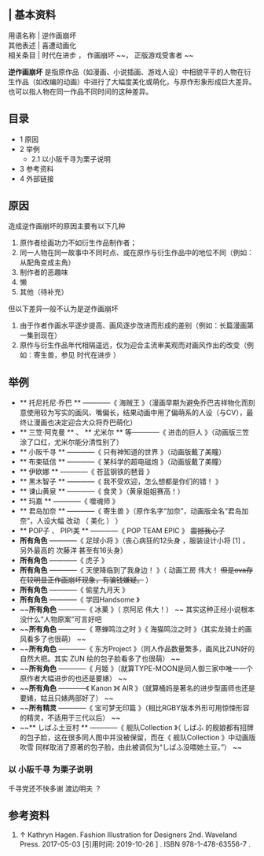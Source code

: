 |  **基本资料**  
---  
用语名称  |  逆作画崩坏   
其他表述  |  喜遭动画化   
相关条目  |  时代在进步  ，  作画崩坏  ~~， 正版游戏受害者  ~~  
  
**逆作画崩坏**
是指原作品（如漫画、小说插画、游戏人设）中相貌平平的人物在衍生作品（如改编的动画）中进行了大幅度美化或萌化，与原作形象形成巨大差异。也可以指人物在同一作品不同时间的这种差异。

##  目录

  * 1  原因 
  * 2  举例 
    * 2.1  以小阪千寻为栗子说明 
  * 3  参考资料 
  * 4  外部链接 

##  原因

造成逆作画崩坏的原因主要有以下几种

  1. 原作者绘画功力不如衍生作品制作者； 
  2. 同一人物在同一故事中不同时点、或在原作与衍生作品中的地位不同（例如：从配角变成主角） 
  3. 制作者的恶趣味 
  4. 懒 
  5. 其他（待补充） 

但以下差异一般不认为是逆作画崩坏

  1. 由于作者作画水平逐步提高、画风逐步改进而形成的差别（例如：长篇漫画第一集到现在） 
  2. 原作与衍生作品年代相隔遥远，仅为迎合主流审美观而对画风作出的改变（例如：寄生兽，参见  时代在进步  ） 

##  举例

  * ** 托尼托尼·乔巴  ** ————《  海贼王  》（漫画早期为避免乔巴吉祥物化而刻意使用较为写实的画风、嘴偏长，结果动画中用了偏萌系的人设（与CV），最终让漫画也决定迎合大众将乔巴萌化） 
  * ** 三笠·阿克曼  ** 、 ** 尤米尔  ** 等————《  进击的巨人  》（动画版三笠涂了口红，尤米尔能分清性别了） 
  * ** 小阪千寻  ** ————《  只有神知道的世界  》（动画版戴了美瞳） 
  * ** 布束砥信  ** ————《  某科学的超电磁炮  》（动画版戴了美瞳） 
  * ** 伊欧娜  ** ————《  苍蓝钢铁的琶音  》 
  * ** 黑木智子  ** ————《  我不受欢迎，怎么想都是你们的错！  》 
  * ** 谏山黄泉  ** ————《  食灵  》（黄泉姐姐赛高！） 
  * ** 玛嘉  ** ————《  噬魂师  》 
  * ** 君岛加奈  ** ————《  寄生兽  》（原作名字“加奈”，动画版全名“君岛加奈”，人设大幅  改动  （  美化  ）  ） 
  * ** POP子  、  PIPI美  ** ————《  POP TEAM EPIC  》 ~~震撼我心了~~
  * **所有角色** ————《  足球小将  》（丧心病狂的12头身  ，服装设计小将  [1]  ，另外最高的  次藤洋  甚至有16头身） 
  * **所有角色** ————《  虎子  》 
  * **所有角色** ————《  天使降临到了我身边！  》（  动画工房  伟大！ ~~但是ova存在较明显正作画崩坏现象，有骗钱嫌疑。~~ ） 
  * **所有角色** ————《  偷星九月天  》 
  * **所有角色** ————《  学园Handsome  》 
  * ~~**所有角色** ————《  冰菓  》（  京阿尼  伟大！） ~~ 其实这种正经小说根本没什么“人物原案”可言好吧 
  * ~~**所有角色** ————《  寒蝉鸣泣之时  》《  海猫鸣泣之时  》（其实龙骑士的画风看多了也很萌） ~~
  * ~~**所有角色** ————《  东方Project  》（同人作品数量繁多，画风比ZUN好的自然大把。其实  ZUN  绘的包子脸看多了也很萌） ~~
  * ~~**所有角色** ————《  月姬  》（就算TYPE-MOON是同人御三家中唯一一个原作者大幅进步的也还是要婊） ~~
  * ~~**所有角色** ————《  Kanon  》《  AIR  》（就算桶妈是著名的进步型画师也还是要婊，姑且只婊两部好了） ~~
  * ~~**所有精灵** ————《  宝可梦无印篇  》（相比RGBY版本外形可用惊悚形容的精灵，不适用于三代以后） ~~
  * ~~** しばふ土豆村  ** ————《  舰队Collection  》（  しばふ  的舰娘都有招牌的包子脸，这在很多同人图中并没被保留，而在《  舰队Collection  》中动画版  吹雪  同样取消了原著的包子脸，由此被调侃为“しばふ没喂她土豆。”） ~~

###  以  小阪千寻  为栗子说明

千寻党还不快多谢  渡边明夫  ？

##  参考资料

  1. ↑  Kathryn Hagen.  Fashion Illustration for Designers  2nd. Waveland Press. 2017-05-03  [引用时间:  2019-10-26  ]  .  ISBN  978-1-478-63556-7  . 
